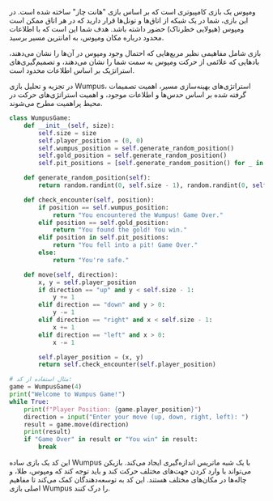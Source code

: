 ومپوس یک بازی کامپیوتری است که بر اساس بازی "هانت چاز" ساخته شده است. در این بازی، شما در یک شبکه از اتاق‌ها و تونل‌ها قرار دارید که در هر اتاق ممکن است ومپوس (هیولایی خطرناک) حضور داشته باشد. هدف شما این است که با اطلاعات محدود درباره مکان ومپوس، به امانترین مسیر برسید.

بازی شامل مفاهیمی نظیر مربع‌هایی که احتمال وجود ومپوس در آن‌ها را نشان می‌دهند، بادهایی که علائمی از حرکت ومپوس به سمت شما را نشان می‌دهند، و تصمیم‌گیری‌های استراتژیک بر اساس اطلاعات محدود است.

در تجزیه و تحلیل بازی Wumpus، استراتژی‌های بهینه‌سازی مسیر، اهمیت تصمیمات گرفته شده بر اساس حدس‌ها و اطلاعات موجود، و اهمیت استراتژی‌های حرکت در محیط پراهمیت مطرح می‌شوند.


```python
class WumpusGame:
    def __init__(self, size):
        self.size = size
        self.player_position = (0, 0)
        self.wumpus_position = self.generate_random_position()
        self.gold_position = self.generate_random_position()
        self.pit_positions = [self.generate_random_position() for _ in range(3)]

    def generate_random_position(self):
        return random.randint(0, self.size - 1), random.randint(0, self.size - 1)

    def check_encounter(self, position):
        if position == self.wumpus_position:
            return "You encountered the Wumpus! Game Over."
        elif position == self.gold_position:
            return "You found the gold! You win."
        elif position in self.pit_positions:
            return "You fell into a pit! Game Over."
        else:
            return "You're safe."

    def move(self, direction):
        x, y = self.player_position
        if direction == "up" and y < self.size - 1:
            y += 1
        elif direction == "down" and y > 0:
            y -= 1
        elif direction == "right" and x < self.size - 1:
            x += 1
        elif direction == "left" and x > 0:
            x -= 1

        self.player_position = (x, y)
        return self.check_encounter(self.player_position)

# مثال استفاده از کد:
game = WumpusGame(4)
print("Welcome to Wumpus Game!")
while True:
    print(f"Player Position: {game.player_position}")
    direction = input("Enter your move (up, down, right, left): ")
    result = game.move(direction)
    print(result)
    if "Game Over" in result or "You win" in result:
        break

```

این کد یک بازی ساده Wumpus با یک شبه ماتریس اندازه‌گیری ایجاد می‌کند. بازیکن می‌تواند با وارد کردن جهت‌های مختلف حرکت کند و باید توجه کند که ومپوس، طلا، و چاله‌ها در مکان‌های مختلف هستند. این کد به توسعه‌دهندگان کمک می‌کند تا مفاهیم اصلی بازی Wumpus را درک کنند.













